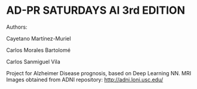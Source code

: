 # AD-PR SATURDAYS AI 3rd EDITION

Authors: 

Cayetano Martínez-Muriel

Carlos Morales Bartolomé

Carlos Sanmiguel Vila


Project for Alzheimer Disease prognosis, based on Deep Learning NN.
MRI Images obtained from ADNI repository: http://adni.loni.usc.edu/
